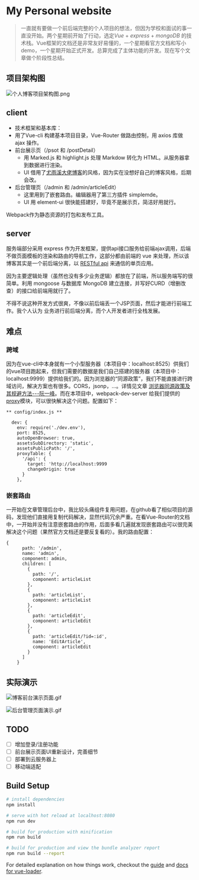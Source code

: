 # My Personal website

> 一直就有要做一个前后端完整的个人项目的想法，但因为学校和面试的事一直没开始。两个星期前开始了行动，选定*Vue* + *express* + *mongoDB* 的技术栈。Vue框架的文档还是非常友好易懂的，一个星期看官方文档和写小demo，一个星期开始正式开发。总算完成了主体功能的开发。现在写个文章做个阶段性总结。

## 项目架构图

![个人博客项目架构图.png](http://upload-images.jianshu.io/upload_images/2575359-3cdbc655b2f026e6.png?imageMogr2/auto-orient/strip%7CimageView2/2/w/1240)
## client
- 技术框架和基本库：
 - 用了Vue-cli 构建基本项目目录，Vue-Router 做路由控制，用 axios 库做 ajax 操作。
- 前台展示页（/psot 和 /postDetail）
  - 用 Marked.js 和 highlight.js 处理 Markdow 转化为 HTML。从服务器拿到数据进行渲染。
  - UI 借用了[尤雨溪大佬博客](http://blog.evanyou.me/)的风格，因为实在没想好自己的博客风格，后期会改。
- 后台管理页（/admin 和 /admin/articleEdit）
  - 这里用到了嵌套路由。编辑器用了第三方插件 simplemde。
  - UI 用 element-ui 很快能搭建好，毕竟不是展示页，简洁好用就行。

Webpack作为静态资源的打包和发布工具。

## server

服务端部分采用 express 作为开发框架，提供api接口服务给前端ajax调用，后端不做页面模板的渲染和路由的导航工作，这部分都由前端的 vue 来处理，所以该博客其实是一个前后端分离，以 [RESTful api](http://www.ruanyifeng.com/blog/2014/05/restful_api.html) 来通信的单页应用。

因为主要逻辑处理（虽然也没有多少业务逻辑）都放在了前端，所以服务端写的很简单。利用 mongoose 与数据库 MongoDB 建立连接，并写好CURD（增删改查）的接口给前端用就行了。

不得不说这种开发方式很爽，不像以前后端丢一个JSP页面，然后才能进行前端工作。我个人认为 业务进行前后端分离，而个人开发者进行全栈发展。

## 难点
### 跨域
因为在vue-cli中本身就有一个小型服务器（本项目中：localhost:8525）供我们的vue项目跑起来，但我们需要的数据是我们自己搭建的服务器（本项目中：localhost:9999）提供给我们的。因为浏览器的“同源政策”，我们不能直接进行跨域访问，解决方案也有很多。CORS，jsonp，...。详情见文章 [浏览器同源政策及其规避方法---阮一峰](http://www.ruanyifeng.com/blog/2016/04/same-origin-policy.html)。而在本项目中，webpack-dev-server 给我们提供的[proxy](https://webpack.github.io/docs/webpack-dev-server.html#proxy)模块，可以很快解决这个问题。配置如下：
```
** config/index.js **

  dev: {
    env: require('./dev.env'),
    port: 8525,
    autoOpenBrowser: true,
    assetsSubDirectory: 'static',
    assetsPublicPath: '/',
    proxyTable: {
      '/api': {
        target: 'http://localhost:9999
        changeOrigin: true
      }
    },
```
### 嵌套路由
一开始在文章管理后台中，我比较头痛组件复用问题，在github看了相似项目的源码，发现他们直接用复制代码解决，显然代码冗余严重。在看Vue-Router的文档中，一开始并没有注意嵌套路由的作用，后面多看几遍就发现嵌套路由可以很完美解决这个问题（果然官方文档还是要反复看的）。我的路由配置：
```
{
      path: '/admin',
      name: 'admin',
      component: admin,
      children: [
        {
          path: '/',
          component: articleList
        },
        {
          path: 'articleList',
          component: articleList
        },
        {
          path: 'articleEdit',
          component: articleEdit
        },
        {
          path: 'articleEdit/?id=:id',
          name: 'EditArticle',
          component: articleEdit
        }
      ]
    }
```

## 实际演示

![博客前台演示页面.gif](http://upload-images.jianshu.io/upload_images/2575359-a4915b5e97e419ec.gif?imageMogr2/auto-orient/strip)


![后台管理页面演示.gif](http://upload-images.jianshu.io/upload_images/2575359-770cfb9e8898a329.gif?imageMogr2/auto-orient/strip)

## TODO
- [ ] 增加登录/注册功能
- [ ] 前台展示页面UI重新设计，完善细节
- [ ] 部署到云服务器上
- [ ] 移动端适配

## Build Setup

``` bash
# install dependencies
npm install

# serve with hot reload at localhost:8080
npm run dev

# build for production with minification
npm run build

# build for production and view the bundle analyzer report
npm run build --report

```

For detailed explanation on how things work, checkout the [guide](http://vuejs-templates.github.io/webpack/) and [docs for vue-loader](http://vuejs.github.io/vue-loader).
